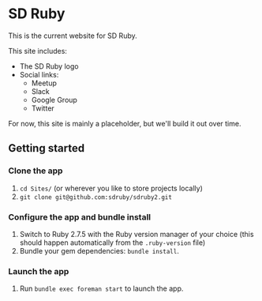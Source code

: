 # SD Ruby

This is the current website for SD Ruby.

This site includes:
- The SD Ruby logo
- Social links:
  - Meetup
  - Slack
  - Google Group
  - Twitter

For now, this site is mainly a placeholder, but we'll build it out over time.

## Getting started

### Clone the app
1. `cd Sites/` (or wherever you like to store projects locally)
2. `git clone git@github.com:sdruby/sdruby2.git`

### Configure the app and bundle install
1. Switch to Ruby 2.7.5 with the Ruby version manager of your choice (this
should happen automatically from the `.ruby-version` file)
4. Bundle your gem dependencies: `bundle install`.

### Launch the app
1. Run `bundle exec foreman start` to launch the app.
